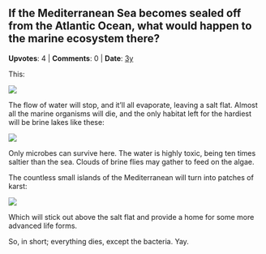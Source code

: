 ## If the Mediterranean Sea becomes sealed off from the Atlantic Ocean, what would happen to the marine ecosystem there?
    
**Upvotes**: 4 | **Comments**: 0 | **Date**: [3y](https://www.quora.com/If-the-Mediterranean-Sea-becomes-sealed-off-from-the-Atlantic-Ocean-what-would-happen-to-the-marine-ecosystem-there/answer/Gary-Meaney)

This:

![](https://qph.fs.quoracdn.net/main-qimg-df0ce076fe28320c06d37761f133b412-lq)

The flow of water will stop, and it’ll all evaporate, leaving a salt flat. Almost all the marine organisms will die, and the only habitat left for the hardiest will be brine lakes like these:

![](https://qph.fs.quoracdn.net/main-qimg-19d39248d33f8c1b68c8090a63656f43-lq)

Only microbes can survive here. The water is highly toxic, being ten times saltier than the sea. Clouds of brine flies may gather to feed on the algae.

The countless small islands of the Mediterranean will turn into patches of karst:

![](https://qph.fs.quoracdn.net/main-qimg-2f93ce705bc1f216be31a4d67bf9b57e-lq)

Which will stick out above the salt flat and provide a home for some more advanced life forms.

So, in short; everything dies, except the bacteria. Yay.


